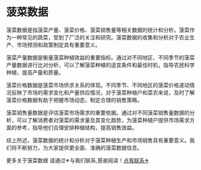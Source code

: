 # 菠菜数据

菠菜数据是指菠菜产量、菠菜价格、菠菜销售量等相关数据的统计和分析。菠菜作为一种常见的蔬菜，受到了广泛的关注和研究。菠菜数据的收集和分析对于农业生产、市场预测和政策制定具有重要意义。

菠菜产量数据是衡量菠菜种植效益的重要指标。通过对不同地区、不同季节的菠菜产量数据进行比对分析，可以了解菠菜种植的适宜条件和最佳时机，指导农民科学种植，提高产量和质量。

菠菜价格数据是菠菜市场供求关系的体现。不同季节、不同地区的菠菜价格波动情况反映了市场的需求变化和产量供应情况，对于菠菜种植户和菜农来说，及时了解菠菜价格数据有助于把握市场动态，制定合理的销售策略。

菠菜销售量数据是评估菠菜市场需求的重要依据。通过对不同菠菜销售量数据的分析，可以了解消费者对菠菜的需求量及其变化趋势，为菠菜种植户提供市场需求方面的参考，指导他们合理安排种植结构，提高销售效益。

综上所述，菠菜数据的统计和分析对于菠菜种植生产和市场销售具有重要意义。我们将不断努力，为大家提供更全面、准确的菠菜数据信息。

更多关于菠菜数据 请通过✈与我们联系,感谢阅读！[点我联系✈](https://vip.G208.com)